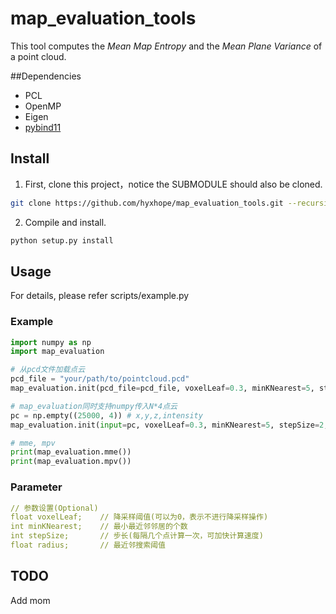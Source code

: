 # map_evaluation_tools
This tool computes the *Mean Map Entropy* and the *Mean Plane Variance* of a point cloud.

##Dependencies
- PCL
- OpenMP
- Eigen
- [pybind11](https://github.com/pybind/pybind11)

## Install
1. First, clone this project，notice the SUBMODULE should also be cloned.
````bash
git clone https://github.com/hyxhope/map_evaluation_tools.git --recursive
````

2. Compile and install.

```bash
python setup.py install
```

## Usage
For details, please refer scripts/example.py

### Example

````python
import numpy as np
import map_evaluation

# 从pcd文件加载点云
pcd_file = "your/path/to/pointcloud.pcd"
map_evaluation.init(pcd_file=pcd_file, voxelLeaf=0.3, minKNearest=5, stepSize=2, radius=1.0)

# map_evaluation同时支持numpy传入N*4点云
pc = np.empty((25000, 4)) # x,y,z,intensity
map_evaluation.init(input=pc, voxelLeaf=0.3, minKNearest=5, stepSize=2, radius=1.0)

# mme, mpv
print(map_evaluation.mme())
print(map_evaluation.mpv())
````

### Parameter
````yaml
// 参数设置(Optional)
float voxelLeaf;    // 降采样阈值(可以为0，表示不进行降采样操作)
int minKNearest;    // 最小最近邻邻居的个数
int stepSize;       // 步长(每隔几个点计算一次，可加快计算速度)
float radius;       // 最近邻搜索阈值
````

## TODO
Add mom
